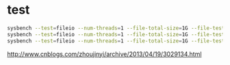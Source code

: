 # test

```bash
sysbench --test=fileio --num-threads=1 --file-total-size=1G --file-test-mode=rndrw prepare
sysbench --test=fileio --num-threads=1 --file-total-size=1G --file-test-mode=rndrw run
sysbench --test=fileio --num-threads=1 --file-total-size=1G --file-test-mode=rndrw cleanup
```
http://www.cnblogs.com/zhoujinyi/archive/2013/04/19/3029134.html